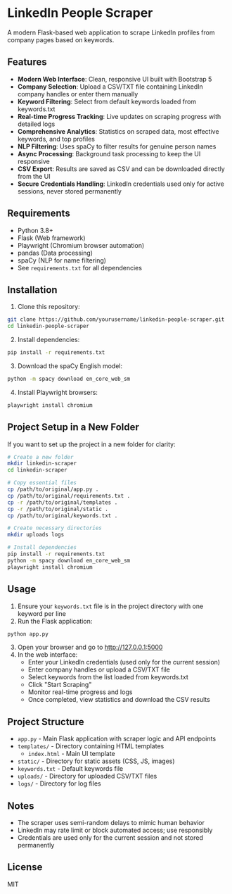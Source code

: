 # LinkedIn People Scraper

A modern Flask-based web application to scrape LinkedIn profiles from company pages based on keywords.

## Features

- **Modern Web Interface**: Clean, responsive UI built with Bootstrap 5
- **Company Selection**: Upload a CSV/TXT file containing LinkedIn company handles or enter them manually
- **Keyword Filtering**: Select from default keywords loaded from keywords.txt
- **Real-time Progress Tracking**: Live updates on scraping progress with detailed logs
- **Comprehensive Analytics**: Statistics on scraped data, most effective keywords, and top profiles
- **NLP Filtering**: Uses spaCy to filter results for genuine person names
- **Async Processing**: Background task processing to keep the UI responsive
- **CSV Export**: Results are saved as CSV and can be downloaded directly from the UI
- **Secure Credentials Handling**: LinkedIn credentials used only for active sessions, never stored permanently

## Requirements

- Python 3.8+
- Flask (Web framework)
- Playwright (Chromium browser automation)
- pandas (Data processing)
- spaCy (NLP for name filtering)
- See `requirements.txt` for all dependencies

## Installation

1. Clone this repository:
```bash
git clone https://github.com/yourusername/linkedin-people-scraper.git
cd linkedin-people-scraper
```

2. Install dependencies:
```bash
pip install -r requirements.txt
```

3. Download the spaCy English model:
```bash
python -m spacy download en_core_web_sm
```

4. Install Playwright browsers:
```bash
playwright install chromium
```

## Project Setup in a New Folder

If you want to set up the project in a new folder for clarity:

```bash
# Create a new folder
mkdir linkedin-scraper
cd linkedin-scraper

# Copy essential files
cp /path/to/original/app.py .
cp /path/to/original/requirements.txt .
cp -r /path/to/original/templates .
cp -r /path/to/original/static .
cp /path/to/original/keywords.txt .

# Create necessary directories
mkdir uploads logs

# Install dependencies
pip install -r requirements.txt
python -m spacy download en_core_web_sm
playwright install chromium
```

## Usage

1. Ensure your `keywords.txt` file is in the project directory with one keyword per line
2. Run the Flask application:
```bash
python app.py
```

3. Open your browser and go to http://127.0.0.1:5000
4. In the web interface:
   - Enter your LinkedIn credentials (used only for the current session)
   - Enter company handles or upload a CSV/TXT file
   - Select keywords from the list loaded from keywords.txt
   - Click "Start Scraping"
   - Monitor real-time progress and logs
   - Once completed, view statistics and download the CSV results

## Project Structure

- `app.py` - Main Flask application with scraper logic and API endpoints
- `templates/` - Directory containing HTML templates
  - `index.html` - Main UI template
- `static/` - Directory for static assets (CSS, JS, images)
- `keywords.txt` - Default keywords file
- `uploads/` - Directory for uploaded CSV/TXT files
- `logs/` - Directory for log files

## Notes

- The scraper uses semi-random delays to mimic human behavior
- LinkedIn may rate limit or block automated access; use responsibly
- Credentials are used only for the current session and not stored permanently

## License

MIT